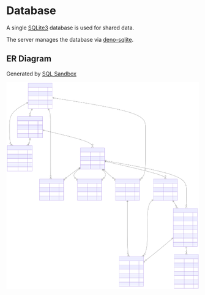 # Database

A single [SQLite3](https://sqlite.org/index.html) database is used for shared
data.

The server manages the database via
[deno-sqlite](https://deno.land/x/sqlite@v3.9.1).

## ER Diagram

Generated by [SQL Sandbox](https://www.convertcsv.com/sqlite-online.htm)

![ER Diagram](img/erd.svg)
